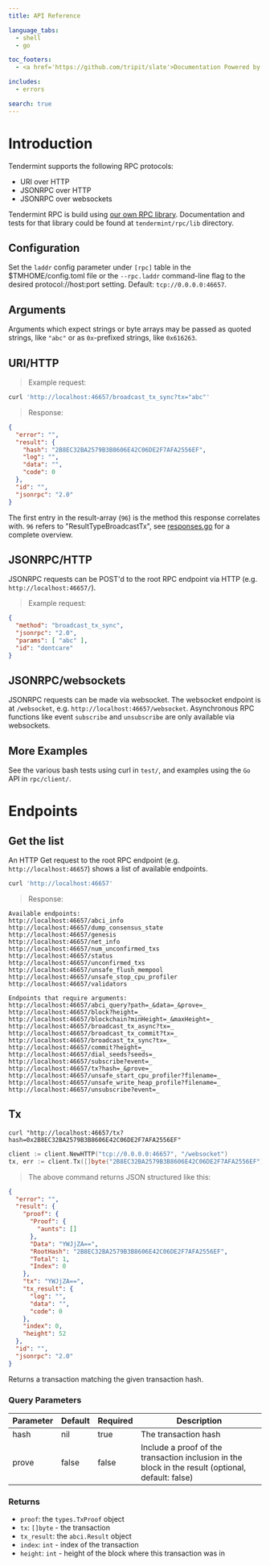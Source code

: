 ```yaml
---
title: API Reference

language_tabs:
  - shell
  - go

toc_footers:
  - <a href='https://github.com/tripit/slate'>Documentation Powered by Slate</a>

includes:
  - errors

search: true
---
```


# Introduction

Tendermint supports the following RPC protocols:

* URI over HTTP
* JSONRPC over HTTP
* JSONRPC over websockets

Tendermint RPC is build using [our own RPC library](https://github.com/tendermint/tendermint/tree/master/rpc/lib). Documentation and tests for that library could be found at `tendermint/rpc/lib` directory.

## Configuration

Set the `laddr` config parameter under `[rpc]` table in the $TMHOME/config.toml file or the `--rpc.laddr` command-line flag to the desired protocol://host:port setting.  Default: `tcp://0.0.0.0:46657`.

## Arguments

Arguments which expect strings or byte arrays may be passed as quoted strings, like `"abc"` or as `0x`-prefixed strings, like `0x616263`.

## URI/HTTP

> Example request:

```bash
curl 'http://localhost:46657/broadcast_tx_sync?tx="abc"'
```

> Response:

```json
{
  "error": "",
  "result": {
    "hash": "2B8EC32BA2579B3B8606E42C06DE2F7AFA2556EF",
    "log": "",
    "data": "",
    "code": 0
  },
  "id": "",
  "jsonrpc": "2.0"
}
```

The first entry in the result-array (`96`) is the method this response correlates with. `96` refers to "ResultTypeBroadcastTx", see [responses.go](https://github.com/tendermint/tendermint/blob/master/rpc/core/types/responses.go) for a complete overview.

## JSONRPC/HTTP

JSONRPC requests can be POST'd to the root RPC endpoint via HTTP (e.g. `http://localhost:46657/`).

> Example request:

```json
{
  "method": "broadcast_tx_sync",
  "jsonrpc": "2.0",
  "params": [ "abc" ],
  "id": "dontcare"
}
```

## JSONRPC/websockets

JSONRPC requests can be made via websocket. The websocket endpoint is at `/websocket`, e.g. `http://localhost:46657/websocket`.  Asynchronous RPC functions like event `subscribe` and `unsubscribe` are only available via websockets.


## More Examples

See the various bash tests using curl in `test/`, and examples using the `Go` API in `rpc/client/`.

# Endpoints

## Get the list

An HTTP Get request to the root RPC endpoint (e.g. `http://localhost:46657`) shows a list of available endpoints.

```bash
curl 'http://localhost:46657'
```

> Response:

```plain
Available endpoints:
http://localhost:46657/abci_info
http://localhost:46657/dump_consensus_state
http://localhost:46657/genesis
http://localhost:46657/net_info
http://localhost:46657/num_unconfirmed_txs
http://localhost:46657/status
http://localhost:46657/unconfirmed_txs
http://localhost:46657/unsafe_flush_mempool
http://localhost:46657/unsafe_stop_cpu_profiler
http://localhost:46657/validators

Endpoints that require arguments:
http://localhost:46657/abci_query?path=_&data=_&prove=_
http://localhost:46657/block?height=_
http://localhost:46657/blockchain?minHeight=_&maxHeight=_
http://localhost:46657/broadcast_tx_async?tx=_
http://localhost:46657/broadcast_tx_commit?tx=_
http://localhost:46657/broadcast_tx_sync?tx=_
http://localhost:46657/commit?height=_
http://localhost:46657/dial_seeds?seeds=_
http://localhost:46657/subscribe?event=_
http://localhost:46657/tx?hash=_&prove=_
http://localhost:46657/unsafe_start_cpu_profiler?filename=_
http://localhost:46657/unsafe_write_heap_profile?filename=_
http://localhost:46657/unsubscribe?event=_
```

## Tx

```shell
curl "http://localhost:46657/tx?hash=0x2B8EC32BA2579B3B8606E42C06DE2F7AFA2556EF"
```

```go
client := client.NewHTTP("tcp://0.0.0.0:46657", "/websocket")
tx, err := client.Tx([]byte("2B8EC32BA2579B3B8606E42C06DE2F7AFA2556EF"), true)
```

> The above command returns JSON structured like this:

```json
{
  "error": "",
  "result": {
    "proof": {
      "Proof": {
        "aunts": []
      },
      "Data": "YWJjZA==",
      "RootHash": "2B8EC32BA2579B3B8606E42C06DE2F7AFA2556EF",
      "Total": 1,
      "Index": 0
    },
    "tx": "YWJjZA==",
    "tx_result": {
      "log": "",
      "data": "",
      "code": 0
    },
    "index": 0,
    "height": 52
  },
  "id": "",
  "jsonrpc": "2.0"
}
```

Returns a transaction matching the given transaction hash.

### Query Parameters

Parameter | Default | Required | Description
--------- | ------- | -------- | -----------
hash      | nil     | true     | The transaction hash
prove     | false   | false    | Include a proof of the transaction inclusion in the block in the result (optional, default: false)

### Returns

- `proof`: the `types.TxProof` object
- `tx`: `[]byte` - the transaction
- `tx_result`: the `abci.Result` object
- `index`: `int` - index of the transaction
- `height`: `int` - height of the block where this transaction was in
